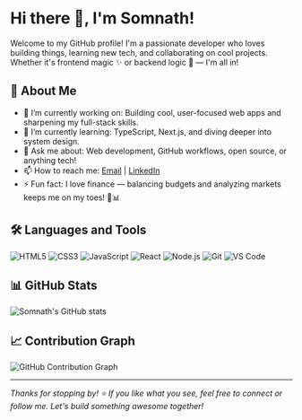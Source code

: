 # Hi there 👋, I'm Somnath!

Welcome to my GitHub profile! I'm a passionate developer who loves building things, learning new tech, and collaborating on cool projects. Whether it's frontend magic ✨ or backend logic 🔧 — I'm all in!

## 🚀 About Me

- 🔭 I’m currently working on: Building cool, user-focused web apps and sharpening my full-stack skills.
- 🌱 I’m currently learning: TypeScript, Next.js, and diving deeper into system design.
- 💬 Ask me about: Web development, GitHub workflows, open source, or anything tech!
- 📫 How to reach me: [Email](mailto:bankpure.somnath@gmail.com) | [LinkedIn](https://in.linkedin.com/in/somnath-bankapure)
- ⚡ Fun fact: I love finance — balancing budgets and analyzing markets keeps me on my toes! 💸📊

## 🛠️ Languages and Tools

![HTML5](https://img.shields.io/badge/html5-%23E34F26.svg?style=flat&logo=html5&logoColor=white)
![CSS3](https://img.shields.io/badge/css3-%231572B6.svg?style=flat&logo=css3&logoColor=white)
![JavaScript](https://img.shields.io/badge/javascript-%23323330.svg?style=flat&logo=javascript&logoColor=%23F7DF1E)
![React](https://img.shields.io/badge/react-%2320232a.svg?style=flat&logo=react&logoColor=%2361DAFB)
![Node.js](https://img.shields.io/badge/node.js-%2343853D.svg?style=flat&logo=node.js&logoColor=white)
![Git](https://img.shields.io/badge/git-%23F05033.svg?style=flat&logo=git&logoColor=white)
![VS Code](https://img.shields.io/badge/VS%20Code-%23007ACC.svg?style=flat&logo=visual-studio-code&logoColor=white)

## 📊 GitHub Stats

![Somnath's GitHub stats](https://github-readme-stats.vercel.app/api?username=somnath2374&show_icons=true&theme=radical)

## 📈 Contribution Graph

![GitHub Contribution Graph](https://github-readme-activity-graph.cyclic.app/graph?username=somnath2374&theme=react-dark)

---

_Thanks for stopping by! ⭐ If you like what you see, feel free to connect or follow me. Let's build something awesome together!_

